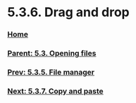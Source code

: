 # 5.3.6. Drag and drop

### [Home](./00-home.md)
### [Parent: 5.3. Opening files](./05-03-00-opening-files.md)
### [Prev: 5.3.5. File manager](./05-03-05-file-manager.md)
### [Next: 5.3.7. Copy and paste](./05-03-07-copy-and-paste.md)
